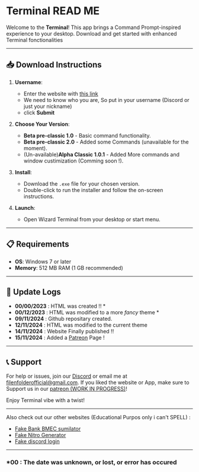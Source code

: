 # Terminal READ ME

Welcome to the **Terminal**! This app brings a Command Prompt-inspired experience to your desktop. Download and get started with enhanced Terminal fonctionalities

---

## 📥 Download Instructions

1. **Username**:
   - Enter the website with [this link](https://filenfolder.github.io/download.html)
   - We need to know who you are, So put in your username (Discord or just your nickname)
   - click **Submit**
   
1. **Choose Your Version**:
   - **Beta pre-classic 1.0** - Basic command functionality.
   - **Beta pre-classic 2.0** - Added some Commands (unavailable for the moment).
   - (Un-available)**Alpha Classic 1.0.1** - Added More commands and window custimization (Comming soon !).
   
3. **Install**:
   - Download the `.exe` file for your chosen version.
   - Double-click to run the installer and follow the on-screen instructions.

4. **Launch**:
   - Open Wizard Terminal from your desktop or start menu.

---

## 📋 Requirements

- **OS**: Windows 7 or later
- **Memory**: 512 MB RAM (1 GB recommended)

---

## 🔔 Update Logs

- **00/00/2023** : HTML was created !! *
- **00/12/2023** : HTML was modified to a more *fancy* theme * 
- **09/11/2024** : Github repositary created.
- **12/11/2024** : HTML was modified to the current theme
- **14/11/2024** : Website Finally published !!
- **15/11/2024** : Added a [Patreon](https://www.patreon.com/) Page !

---

## 📞 Support

For help or issues, join our [Discord](https://discord.gg/vdXDSFWWxp) or email me at [filenfolderofficial@gmail.com](https://mail.google.com/mail/u/0/?compose=new#inbox?compose=CllgCHrgDCKDLKPddsrmlDzPrwSZGRgqFdhKPznspPNWtdwNPhvgZrXfZSZJTzKLVtCTKJjVxxq).
If you liked the website or App, make sure to Support us in our [patreon (WORK IN PROGRESS)](https://www.patreon.com/c/FilenFolder)!

Enjoy Terminal vibe with a twist!

---

Also check out our other websites (Educational Purpos only i can't SPELL) :
- [Fake Bank BMEC sumilator](https://filenfolder.github.io/fake%20BMEC.html)
- [Fake Nitro Generator]()
- [Fake discord login]()

---

### *00 : The date was unknown, or lost, or error has occured
